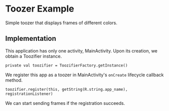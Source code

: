 # Toozer Example

Simple toozer that displays frames of different colors.

## Implementation

This application has only one activity, MainActivity. Upon its creation, we obtain a Toozifier instance.

```
private val toozifier = ToozifierFactory.getInstance()
```

We register this app as a toozer in MainActivity's `onCreate` lifecycle callback method.

```
toozifier.register(this, getString(R.string.app_name), registrationListener)
```

We can start sending frames if the registration succeeds.